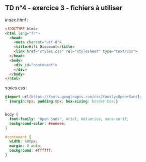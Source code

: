 ## TD n°4 - exercice 3 - fichiers à utiliser


_index.html :_
```html
<!DOCTYPE html>
<html lang="fr">
  <head>
    <meta charset="utf-8">
    <title>Hifi Discount</title>
    <link href="styles.css" rel="stylesheet" type="text/css">
  </head>
  <body>
    <div id="contenant">
    </div>
  </body>
</html>

```

styles.css :
```css
@import url(https://fonts.googleapis.com/css?family=Open+Sans);
* {margin:0px; padding:0px; box-sizing: border-box;}


body {
  font-family: "Open Sans", Arial, Helvetica, sans-serif;
  background-color: #eeeeee;
}

#contenant {
  width: 600px;
  margin: 0 auto; 
  background: #ffffff;
}
```
